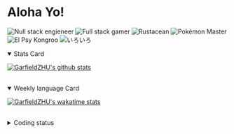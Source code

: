 # Aloha Yo!

![Null stack engieneer](https://img.shields.io/badge/-Null_stack_engineer-a890f0)
![Full stack gamer](https://img.shields.io/badge/-Full_stack_gamer-78c850)
![Rustacean](https://img.shields.io/badge/-Rustacean-f74c00)
![Pokémon Master](https://img.shields.io/badge/-Pokémon_Master-f8d030)
![El Psy Kongroo](https://img.shields.io/badge/-El_Psy_Kongroo-6890f0)
![いろいろ](https://img.shields.io/badge/-いろいろ-f85888)


<details open>
<summary>Stats Card</summary>
 
[![GarfieldZHU's github stats](https://github-readme-stats.vercel.app/api?username=GarfieldZHU&show_icons=true&theme=tokyonight)](https://github.com/anuraghazra/github-readme-stats)
 
</details>

<br/>

<details open>
<summary>Weekly language Card</summary>
 
[![GarfieldZHU's wakatime stats](https://github-readme-stats.vercel.app/api/wakatime?username=AlohaYo&theme=nightowl&layout=compact)](https://github.com/GarfieldZHU/GarfieldZHU)


<br/>

</details>

<details>

<summary>Coding status</summary>

<br/>

<!--START_SECTION:waka-->
**🐱 My Github Data** 

> 🏆 401 Contributions in the Year 2021
 > 
> 📦 487.2 kB Used in Github's Storage 
 > 
> 🚫 Not Opted to Hire
 > 
> 📜 63 Public Repositories 
 > 
> 🔑 34 Private Repositories  
 > 
**I'm a Night 🦉** 

```text
🌞 Morning    65 commits     ██░░░░░░░░░░░░░░░░░░░░░░░   10.35% 
🌆 Daytime    161 commits    ██████░░░░░░░░░░░░░░░░░░░   25.64% 
🌃 Evening    277 commits    ███████████░░░░░░░░░░░░░░   44.11% 
🌙 Night      125 commits    █████░░░░░░░░░░░░░░░░░░░░   19.9%

```


📊 **This Week I Spent My Time On** 

```text
💬 Programming Languages: 
TypeScript               12 hrs 47 mins      ██████████████████░░░░░░░   73.43% 
Java                     1 hr 38 mins        ██░░░░░░░░░░░░░░░░░░░░░░░   9.4% 
JSON                     1 hr 34 mins        ██░░░░░░░░░░░░░░░░░░░░░░░   9.08% 
SCSS                     36 mins             ░░░░░░░░░░░░░░░░░░░░░░░░░   3.45% 
JavaScript               28 mins             ░░░░░░░░░░░░░░░░░░░░░░░░░   2.68%

🔥 Editors: 
VS Code                  15 hrs 46 mins      ██████████████████████░░░   90.6% 
IntelliJ                 1 hr 38 mins        ██░░░░░░░░░░░░░░░░░░░░░░░   9.4%

💻 Operating System: 
Mac                      15 hrs 46 mins      ██████████████████████░░░   90.6% 
Windows                  1 hr 38 mins        ██░░░░░░░░░░░░░░░░░░░░░░░   9.4%

```


 Last Updated on 27/07/2021
<!--END_SECTION:waka-->

</details>
